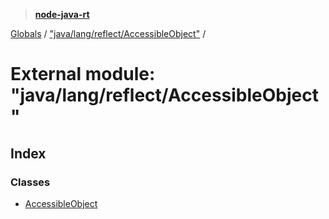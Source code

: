 > **[node-java-rt](../README.md)**

[Globals](../README.md) / ["java/lang/reflect/AccessibleObject"](_java_lang_reflect_accessibleobject_.md) /

# External module: "java/lang/reflect/AccessibleObject"

## Index

### Classes

* [AccessibleObject](../classes/_java_lang_reflect_accessibleobject_.accessibleobject.md)
